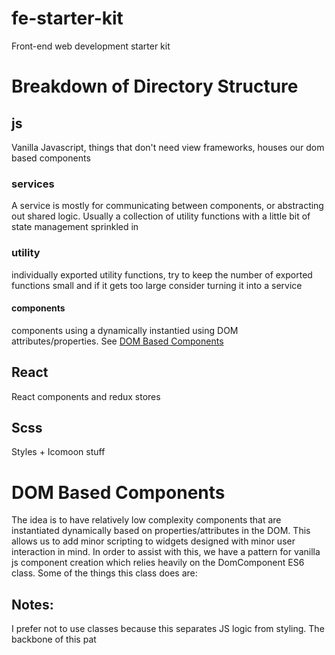 # fe-starter-kit
Front-end web development starter kit


# Breakdown of Directory Structure

## js
Vanilla Javascript, things that don't need view frameworks, houses our dom based components

### services
A service is mostly for communicating between components, or abstracting out shared logic. Usually a collection of utility functions with a little bit of state management sprinkled in

### utility
individually exported utility functions, try to keep the number of exported functions small and if it gets too large consider turning it into a service

#### components
components using a dynamically instantied using DOM attributes/properties. See [DOM Based Components](#DOM-Based-Components)

## React
React components and redux stores

## Scss
Styles + Icomoon stuff


# DOM Based Components
The idea is to have relatively low complexity components that are instantiated dynamically based on properties/attributes in the DOM. This allows us to add minor scripting to widgets designed with minor user interaction in mind. In order to assist with this, we have a pattern for vanilla js component creation which relies heavily on the DomComponent ES6 class. Some of the things this class does are:


## Notes: 
I prefer not to use classes because this separates JS logic from styling. The backbone of this pat